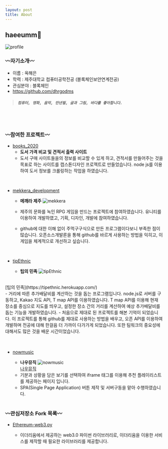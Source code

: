 ```yaml
---
layout: post
title: About
---
```


## **haeeumm🌊**

![profile](https://dhrgodms.github.io/hitchens/assets/images/citrus_garden.jpg)

### 〰️자기소개〰️

- 이름 : 옥해은
- 학력 : 제주대학교 컴퓨터공학전공 (블록체인보안연계전공)
- 관심분야 : 블록체인
- https://github.com/dhrgodms

> ##### `컴퓨터, 영화, 음악, 만년필, 글과 그림, 바다를 좋아합니다.`
<br><br>

### 〰️참여한 프로젝트〰️

  - [books_2020](https://github.com/dhrgodms/books_2020)
    - **도서 가격 비교 및 견적서 출력 사이트**
    - 도서 구매 사이트들을의 정보를 비교할 수 있게 하고, 견적서를 만들어주는 것을 목표로 하는 사이트를 캡스톤디자인 프로젝트로 만들었습니다. node js를 이용하여 도서 정보를 크롤링하는 작업을 하였습니다.

<br>

 - [mekkera_development](https://github.com/dhrgodms/mekkera_development)

    - **메깨라 제주**
![mekkera](https://dhrgodms.github.io/hitchens/assets/images/citrus.png)

    - 제주의 문화를 녹인 RPG 게임을 만드는 프로젝트에 참여하였습니다. 유니티를 이용하여 개발하였고, 기획, 디자인, 개발에 참여하였습니다.
    - github에 대한 이해 없이 주먹구구식으로 만든 프로그램이다보니 부족한 점이 많습니다. 오픈소스개발론을 통해 github를 바르게 사용하는 방법을 익히고, 이 게임을 체계적으로 개선하고 싶습니다.

<br>

- [tipEthnic](https://github.com/tipEthnic/tipEthnic)

  - **팁의 민족**
![tipEthnic](https://dhrgodms.github.io/hitchens/readme_image.png)
<br>
[팁의 민족](https://tipethnic.herokuapp.com/)
<br>
  - 거리에 따른 추가배달비를 계산하는 것을 돕는 프로그램입니다. node.js로 서버를 구동하고, Kakao 지도 API, T map API를 이용하였습니다. T map API를 이용해 현재 장소를 중심으로 지도를 띄우고, 설정한 장소 간의 거리를 계산하여 예상 추가배달비를 돕는 기능을 개발하였습니다.
  - 처음으로 제대로 된 프로젝트를 해본 기억이 되었습니다. 이 프로젝트를 통해 github를 제대로 사용하는 방법을 배우고, 오픈 API를 이용하여 개발하며 전공에 대해 한걸음 더 가까이 다가가게 되었습니다. 또한 팀워크의 중요성에 대해서도 많은 것을 배운 시간이었습니다.
<br><br>

<br>

- [nowmusic](https://github.com/nowmusic/nowmusic.github.io)

    - **나우뮤직**
      ![nowmusic](https://nowmusic.github.io/img/nowmusic_photo.png)
      <br>
      [나우뮤직](https://nowmusic.github.io/)
      <br>
    - 기분과 상황을 담은 보기를 선택하여 iframe 태그를 이용해 추천 플레이리스트를 제공하는 페이지 입니다.
    - SPA(Single Page Application) 버튼 제작 및 서버구동을 맡아 수행하였습니다.
      <br><br>

### 〰️관심저장소 Fork 목록〰️

- [Ethereum-web3.py](https://github.com/dhrgodms/web3.py)

    - 이더리움에서 제공하는 web3.0 파이썬 라이브러리로, 이더리움을 이용한 서비스를 제작할 때 필요한 라이브러리를 제공합니다.
  <br>
